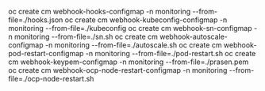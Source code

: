 oc create cm webhook-hooks-configmap -n monitoring --from-file=./hooks.json
oc create cm webhook-kubeconfig-configmap -n monitoring --from-file=./kubeconfig
oc create cm webhook-sn-configmap -n monitoring --from-file=./sn.sh
oc create cm webhook-autoscale-configmap -n monitoring --from-file=./autoscale.sh
oc create cm webhook-pod-restart-configmap -n monitoring --from-file=./pod-restart.sh
oc create cm webhook-keypem-configmap -n monitoring --from-file=./prasen.pem
oc create cm webhook-ocp-node-restart-configmap -n monitoring --from-file=./ocp-node-restart.sh

